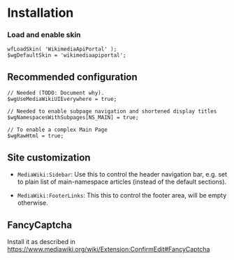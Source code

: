 # Installation

### Load and enable skin

	wfLoadSkin( 'WikimediaApiPortal' );
	$wgDefaultSkin = 'wikimediaapiportal';

## Recommended configuration

	// Needed (TODO: Document why).
	$wgUseMediaWikiUIEverywhere = true;

	// Needed to enable subpage navigation and shortened display titles
	$wgNamespacesWithSubpages[NS_MAIN] = true;

	// To enable a complex Main Page
	$wgRawHtml = true;

## Site customization

* `MediaWiki:Sidebar`: Use this to control the header navigation bar,
  e.g. set to plain list of main-namespace articles (instead of the default sections).

* `MediaWiki:FooterLinks`: This this to control the footer area, will
  be empty otherwise.

## FancyCaptcha

Install it as described in https://www.mediawiki.org/wiki/Extension:ConfirmEdit#FancyCaptcha
